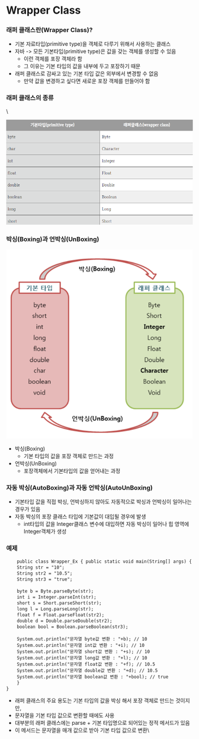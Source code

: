 # Wrapper Class

### &#x20;래퍼 클래스란(Wrapper Class)?  <a href="#h" id="h"></a>

* 기본 자료타입(primitive type)을 객체로 다루기 위해서 사용하는 클래스
* 자바 -> 모든 기본타입(primitive type)은 값을 갖는 객체를 생성할 수 있음
  * 이런 객체를 포장 객체라 함
  * &#x20;그 이유는 기본 타입의 값을 내부에 두고 포장하기 때문
* 래퍼 클래스로 감싸고 있는 기본 타입 값은 외부에서 변경할 수 없음&#x20;
  * 만약 값을 변경하고 싶다면 새로운 포장 객체를 만들어야 함



### 래퍼 클래스의 종류 <a href="#h_1" id="h_1"></a>

\


![](<../../.gitbook/assets/image (19).png>)

### &#x20; <a href="#h_3" id="h_3"></a>

### 박싱(Boxing)과 언박싱(UnBoxing)  <a href="#h_3" id="h_3"></a>

![](<../../.gitbook/assets/image (37).png>)

* 박싱(Boxing)
  * 기본 타입의 값을 포장 객체로 만드는 과정
* 언박싱(UnBoxing)
  * 포장객체에서 기본타입의 값을 얻어내는 과정



### 자동 박싱(AutoBoxing)과 자동 언박싱(AutoUnBoxing) <a href="#h_4" id="h_4"></a>

* 기본타입 값을 직접 박싱, 언박싱하지 않아도 자동적으로 박싱과 언박싱이 일어나는 경우가 있음
* 자동 박싱의 포장 클래스 타입에 기본값이 대입될 경우에 발생
  * int타입의 값을 Integer클래스 변수에 대입하면 자동 박싱이 일어나 힙 영역에 Integer객체가 생성



### 예제&#x20;



```
    public class Wrapper_Ex { public static void main(String[] args) { 
    String str = "10"; 
    String str2 = "10.5"; 
    String str3 = "true";
    
    byte b = Byte.parseByte(str);
    int i = Integer.parseInt(str);
    short s = Short.parseShort(str);
    long l = Long.parseLong(str);
    float f = Float.parseFloat(str2);
    double d = Double.parseDouble(str2);
    boolean bool = Boolean.parseBoolean(str3);
	
    System.out.println("문자열 byte값 변환 : "+b); // 10
    System.out.println("문자열 int값 변환 : "+i); // 10
    System.out.println("문자열 short값 변환 : "+s); // 10
    System.out.println("문자열 long값 변환 : "+l); // 10
    System.out.println("문자열 float값 변환 : "+f); // 10.5
    System.out.println("문자열 double값 변환 : "+d); // 10.5
    System.out.println("문자열 boolean값 변환 : "+bool); // true
    }
}
```

* 래퍼 클래스의 주요 용도는 기본 타입의 값을 박싱 해서 포장 객체로 만드는 것이지만,&#x20;
* 문자열을 기본 타입 값으로 변환할 때에도 사용
* 대부분의 래퍼 클래스에는 parse + 기본 타입명으로 되어있는 정적 메서드가 있음
* 이 메서드는 문자열을 매개 값으로 받아 기본 타입 값으로 변환\
